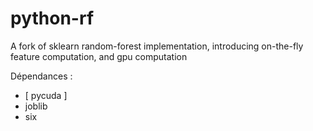 # python-rf
A fork of sklearn random-forest implementation, introducing on-the-fly feature computation, and gpu computation

Dépendances :
- \[ pycuda \]
- joblib
- six
